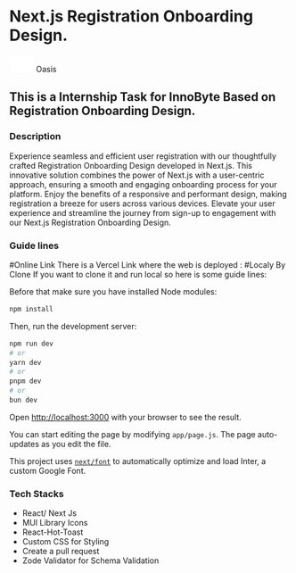 
# Next.js Registration Onboarding Design.


![Oasis](https://github.com/abdulmoiz01001/registration-onboarding/blob/InnoByte/src/assets/Union.png) Oasis


## This is a Internship Task for InnoByte Based on Registration Onboarding Design.

### Description

Experience seamless and efficient user registration with our thoughtfully crafted Registration Onboarding Design developed in Next.js. This innovative solution combines the power of Next.js with a user-centric approach, ensuring a smooth and engaging onboarding process for your platform. Enjoy the benefits of a responsive and performant design, making registration a breeze for users across various devices. Elevate your user experience and streamline the journey from sign-up to engagement with our Next.js Registration Onboarding Design.

### Guide lines 

#Online Link
There is a Vercel Link where the web is deployed : 
#Localy By Clone
If you want to clone it and run local so here is some guide lines:



Before that make sure you have installed Node modules:

```bash
npm install
```

Then, run the development server:

```bash
npm run dev
# or
yarn dev
# or
pnpm dev
# or
bun dev
```

Open [http://localhost:3000](http://localhost:3000) with your browser to see the result.

You can start editing the page by modifying `app/page.js`. The page auto-updates as you edit the file.

This project uses [`next/font`](https://nextjs.org/docs/basic-features/font-optimization) to automatically optimize and load Inter, a custom Google Font.


### Tech Stacks

- React/ Next Js
- MUI Library Icons
- React-Hot-Toast
- Custom CSS for Styling
- Create a pull request
- Zode Validator for Schema Validation

